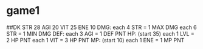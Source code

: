 # game1

##DK 
STR 28 AGI 20 VIT 25 ENE 10 
DMG:
each 4 STR = 1 MAX DMG
each 6 STR = 1 MIN DMG
DEF: 
each 3 AGI = 1 DEF PNT
HP: (start 35)
each 1 LVL = 2 HP PNT
each 1 VIT = 3 HP PNT
MP: (start 10)
each 1 ENE = 1 MP PNT
